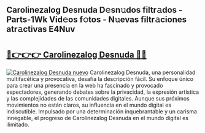 ## Carolinezalog Desnuda D𝚎sn𝚞dos filtr𝚊dos - Parts-1Wk Vid𝚎os f𝚘tos - N𝚞evas filtr𝚊ciones atr𝚊ctivas E4Nuv

# <h2><a href="http://mb4p2lf.tromn.icu/?c=Carolinezalog+Desnuda">🔗👉👉👉 Carolinezalog Desnuda 🔗🔗</a></h2>

[![Carolinezalog Desnuda nuevo](https://i.imgur.com/pEAQMta.gif)](http://mb4p2lf.tromn.icu/?c=Carolinezalog+Desnuda)
Carolinezalog Desnuda, una personalidad multifacética y provocativa, desafía la descripción fácil. Su enfoque único para crear una presencia en la web ha fascinado y provocado espectadores, generando debates sobre la privacidad, la expresión artística y las complejidades de las comunidades digitales. Aunque sus próximos movimientos no están claros, su influencia en el mundo digital es indiscutible. Impulsado por una determinación inquebrantable y un carisma innegable, el progreso de Carolinezalog Desnuda en el mundo digital es ilimitado.
